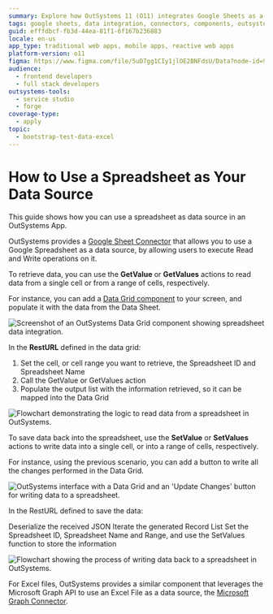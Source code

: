 ```yaml
---
summary: Explore how OutSystems 11 (O11) integrates Google Sheets as a data source for read and write operations using specific connectors and components.
tags: google sheets, data integration, connectors, components, outsystems integrate google sheets
guid: efffdbcf-fb3d-44ea-81f1-6f167b236883
locale: en-us
app_type: traditional web apps, mobile apps, reactive web apps
platform-version: o11
figma: https://www.figma.com/file/5uD7gg1CIy1jlOE2BNFdsU/Data?node-id=942:270
audience:
  - frontend developers
  - full stack developers
outsystems-tools:
  - service studio
  - forge
coverage-type:
  - apply
topic:
  - bootstrap-test-data-excel
---
```


# How to Use a Spreadsheet as Your Data Source

This guide shows how you can use a spreadsheet as data source in an OutSystems App.

OutSystems provides a [Google Sheet Connector](https://www.outsystems.com/forge/component-overview/3058/google-sheets-connector) that allows you to use a Google Spreadsheet as a data source, by allowing users to execute Read and Write operations on it.

To retrieve data, you can use the **GetValue** or **GetValues** actions to read data from a single cell or from a range of cells, respectively.

For instance, you can add a [Data Grid component](https://www.outsystems.com/forge/component-overview/5554/data-grid) to your screen, and populate it with the data from the Data Sheet.

![Screenshot of an OutSystems Data Grid component showing spreadsheet data integration.](images/outsystems-spreadsheet-data-source-read-example.png "OutSystems Data Grid Component Populated with Spreadsheet Data")

In the **RestURL** defined in the data grid:

1. Set the cell, or cell range you want to retrieve, the Spreadsheet ID and Spreadsheet Name
1. Call the GetValue or GetValues action
1. Populate the output list with the information retrieved, so it can be mapped into the Data Grid

![Flowchart demonstrating the logic to read data from a spreadsheet in OutSystems.](images/reading-spreadsheet-as-data-source-outsystems-logic-example.png "OutSystems Logic for Reading Data from a Spreadsheet")

To save data back into the spreadsheet, use the **SetValue** or **SetValues** actions to write data into a single cell, or into a range of cells, respectively.

For instance, using the previous scenario, you can add a button to write all the changes performed in the Data Grid.

![OutSystems interface with a Data Grid and an 'Update Changes' button for writing data to a spreadsheet.](images/outsystems-spreadsheet-data-source-write-example.png "OutSystems Data Grid with Update Button")

In the RestURL defined to save the data:

Deserialize the received JSON
Iterate the generated Record List
Set the Spreadsheet ID, Spreadsheet Name and Range, and use the SetValues function to store the information

![Flowchart showing the process of writing data back to a spreadsheet in OutSystems.](images/writing-spreadsheet-as-data-source-outsystems-logic-example.png "OutSystems Logic for Writing Data to a Spreadsheet")

For Excel files, OutSystems provides a similar component that leverages the Microsoft Graph API to use an Excel File as a data source, the [Microsoft Graph Connector](https://www.outsystems.com/forge/component-overview/5552/microsoft-graph-connector).
